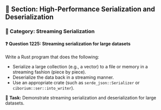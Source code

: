 ## 📘 Section: High-Performance Serialization and Deserialization
### 🔹 Category: Streaming Serialization
#### ❓ Question 1225: Streaming serialization for large datasets

Write a Rust program that does the following:

- Serialize a large collection (e.g., a vector) to a file or memory in a streaming fashion (piece by piece).
- Deserialize the data back in a streaming manner.
- Use an appropriate crate (such as `serde_json::Serializer` or `ciborium::ser::into_writer`).

🔧 **Task:** Demonstrate streaming serialization and deserialization for large datasets.
